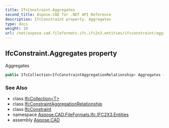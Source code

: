 ```yaml
---
title: IfcConstraint.Aggregates
second_title: Aspose.CAD for .NET API Reference
description: IfcConstraint property. Aggregates
type: docs
weight: 10
url: /net/aspose.cad.fileformats.ifc.ifc2x3.entities/ifcconstraint/aggregates/
---
```

## IfcConstraint.Aggregates property

Aggregates

```csharp
public IfcCollection<IfcConstraintAggregationRelationship> Aggregates { get; }
```

### See Also

* class [IfcCollection&lt;T&gt;](../../../aspose.cad.fileformats.ifc/ifccollection-1/)
* class [IfcConstraintAggregationRelationship](../../ifcconstraintaggregationrelationship/)
* class [IfcConstraint](../)
* namespace [Aspose.CAD.FileFormats.Ifc.IFC2X3.Entities](../../ifcconstraint/)
* assembly [Aspose.CAD](../../../)


